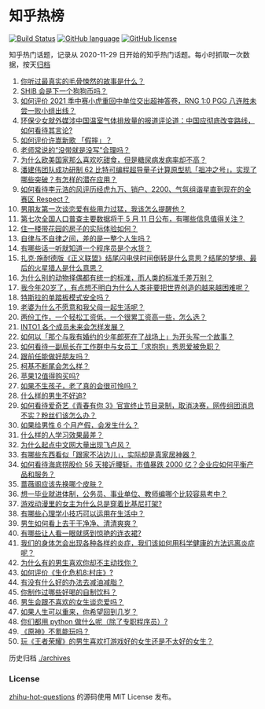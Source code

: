 # 知乎热榜
[![Build Status](https://github.com/ToWeLong/zhihu-hot-questions/workflows/CI/badge.svg)](https://github.com/ToWeLong/zhihu-hot-questions/actions)
[![GitHub language](https://img.shields.io/badge/language-golang-orange.svg)](https://golang.org/)
[![GitHub license](https://img.shields.io/github/license/ToWeLong/zhihu-hot-questions)](https://github.com/ToWeLong/zhihu-hot-questions/blob/main/LICENSE)

知乎热门话题，记录从 2020-11-29 日开始的知乎热门话题。每小时抓取一次数据，按天[归档](./archives)

<!-- BEGIN -->

1. [你听过最真实的毛骨悚然的故事是什么？](https://www.zhihu.com/question/458168131)
1. [SHIB 会是下一个狗狗币吗？](https://www.zhihu.com/question/455602405)
1. [如何评价 2021 季中赛小虎重回中单位交出超神答卷，RNG 1:0 PGG 八连胜未尝一败小组出线？](https://www.zhihu.com/question/458616540)
1. [环保少女就外媒涉中国温室气体排放量的报道评论道：中国应彻底改变路线，如何看待其言论?](https://www.zhihu.com/question/458454363)
1. [如何评价许嵩新歌 「假摔」？](https://www.zhihu.com/question/458607627)
1. [老师常说的“没带就是没写”合理吗？](https://www.zhihu.com/question/457033055)
1. [为什么欧美国家那么喜欢吃甜食，但是糖尿病发病率却不高？](https://www.zhihu.com/question/418929439)
1. [潘建伟团队成功研制 62 比特可编程超导量子计算原型机「祖冲之号」，实现了哪些突破？有怎样的潜在应用？](https://www.zhihu.com/question/458402313)
1. [如何看待李元浩的风评历经虎九万、销户、2200、气氛组谐星直到现在的全赛区 Respect？](https://www.zhihu.com/question/458398300)
1. [男朋友第一次谈恋爱有些用力过猛，我该怎么提醒他？](https://www.zhihu.com/question/419802297)
1. [第七次全国人口普查主要数据将于 5 月 11 日公布，有哪些信息值得关注？](https://www.zhihu.com/question/458484293)
1. [住一楼带花园的房子的实际体验如何？](https://www.zhihu.com/question/24249319)
1. [自律与不自律之间，差的是一整个人生吗？](https://www.zhihu.com/question/441394802)
1. [有哪些话一听就知道一个程序员是个水货？](https://www.zhihu.com/question/439598096)
1. [扎克·施耐德版《正义联盟》结尾闪电侠时间倒转是什么意思？结尾的梦境、最后的火星猎人是什么意思？](https://www.zhihu.com/question/450098286)
1. [为什么别的动物择偶都有统一的标准，而人类的标准千差万别？](https://www.zhihu.com/question/457515166)
1. [我今年20岁了，有点想不明白为什么人类非要把世界创造的越来越困难呢？](https://www.zhihu.com/question/452475296)
1. [特斯拉的单踏板模式安全吗？](https://www.zhihu.com/question/457106227)
1. [老婆为什么不愿意和我父母一起生活呢？](https://www.zhihu.com/question/458049398)
1. [两份工作，一个轻松工资低，一个很累工资高一些，怎么选？](https://www.zhihu.com/question/63557154)
1. [INTO1 各个成员未来会怎样发展？](https://www.zhihu.com/question/456784751)
1. [如何以「那个与我有婚约的少年郎死在了战场上」为开头写一个故事？](https://www.zhihu.com/question/453140540)
1. [如何看待一副局长在工作群中与女员工「求抱抱」秀恩爱被免职？](https://www.zhihu.com/question/458503250)
1. [跟前任能做好朋友吗？](https://www.zhihu.com/question/454060575)
1. [柯基不断尾会怎么样？](https://www.zhihu.com/question/366868572)
1. [苹果12值得购买吗?](https://www.zhihu.com/question/369674875)
1. [如果不生孩子，老了真的会很可怜吗？](https://www.zhihu.com/question/444313202)
1. [什么样的男生不好追?](https://www.zhihu.com/question/295115524)
1. [如何看待爱奇艺《青春有你 3》官宣终止节目录制，取消决赛，网传组团消息不实？粉丝们该怎么办？](https://www.zhihu.com/question/458528380)
1. [如果给男性 6 个月产假，会发生什么？](https://www.zhihu.com/question/458379267)
1. [什么样的人学习效果最差？](https://www.zhihu.com/question/305792030)
1. [为什么起点中文网大量出现飞卢风？](https://www.zhihu.com/question/454447604)
1. [有哪些东西看似「跟家不沾边儿」，实际却是真家居神器？](https://www.zhihu.com/question/454606011)
1. [如何看待海底捞股价 56 天接近腰斩，市值暴跌 2000 亿？企业应如何平衡产品和服务？](https://www.zhihu.com/question/458401875)
1. [蔷薇阁应该先换哪个皮肤？](https://www.zhihu.com/question/457705284)
1. [想一毕业就进体制，公务员、事业单位、教师编哪个比较容易考中？](https://www.zhihu.com/question/456370248)
1. [游戏动漫里的女主为什么总是穿着比基尼打架?](https://www.zhihu.com/question/453352120)
1. [有哪些心理学小技巧可以运用在生活中？](https://www.zhihu.com/question/24245141)
1. [男生如何看上去干干净净、清清爽爽？](https://www.zhihu.com/question/60449658)
1. [有哪些让人看一眼就感到惊艳的连衣裙?](https://www.zhihu.com/question/383661922)
1. [我们的身体怎会出现各种各样的炎症，我们该如何用科学健康的方法远离炎症呢？](https://www.zhihu.com/question/457066503)
1. [为什么有的男生喜欢你却不主动找你？](https://www.zhihu.com/question/328791863)
1. [如何评价《生化危机8:村庄》?](https://www.zhihu.com/question/401056274)
1. [有没有什么好的办法去减油减脂？](https://www.zhihu.com/question/455888186)
1. [你制作过哪些好喝的自制饮料？](https://www.zhihu.com/question/23019168)
1. [男生会跟不喜欢的女生谈恋爱吗？](https://www.zhihu.com/question/451063860)
1. [如果人生可以重来，你希望回到几岁？](https://www.zhihu.com/question/457500157)
1. [你们都用 python 做什么呢（除了专职程序员）?](https://www.zhihu.com/question/439442263)
1. [《原神》不氪能玩吗？](https://www.zhihu.com/question/423647947)
1. [玩《王者荣耀》的男生喜欢打游戏好的女生还是不太好的女生？](https://www.zhihu.com/question/457990985)

<!-- END -->

历史归档 [./archives](./archives)


### License
[zhihu-hot-questions](https://github.com/towelong/zhihu-hot-questions) 的源码使用 MIT License 发布。
